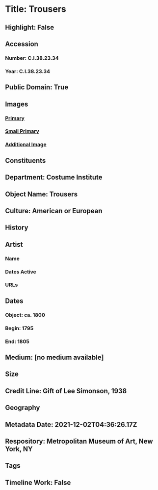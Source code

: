 # Title: Trousers
## Highlight: False
## Accession
### Number: C.I.38.23.34
### Year: C.I.38.23.34
## Public Domain: True
## Images
### [Primary](https://images.metmuseum.org/CRDImages/ci/original/CI38.23.34_F.jpg)
### [Small Primary](https://images.metmuseum.org/CRDImages/ci/web-large/CI38.23.34_F.jpg)
### [Additional Image](https://images.metmuseum.org/CRDImages/ci/original/CI38.23.34_B.jpg)
## Constituents
## Department: Costume Institute
## Object Name: Trousers
## Culture: American or European
## History
## Artist
### Name
### Dates Active
### URLs
## Dates
### Object: ca. 1800
### Begin: 1795
### End: 1805
## Medium: [no medium available]
## Size
## Credit Line: Gift of Lee Simonson, 1938
## Geography
## Metadata Date: 2021-12-02T04:36:26.17Z
## Respository: Metropolitan Museum of Art, New York, NY
## Tags
## Timeline Work: False